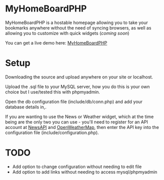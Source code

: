 # MyHomeBoardPHP
MyHomeBoardPHP is a hostable homepage allowing you to take your bookmarks anywhere without the need of syncing browsers, as well as allowing you to customize with quick widgets (_coming soon_)

You can get a live demo here: [MyHomeBoardPHP](https://demo-code.laimmckenzie.com/MyHomeBoardPHP/)

# Setup
Downloading the source and upload anywhere on your site or localhost.

Upload the .sql file to your MySQL server, how you do this is your own choice but I use/tested this with phpmyadmin.

Open the db configuration file (include/db/conn.php) and add your database details in,.

If you are wanting to use the News or Weather widget, which at the time being are the only two you can use - you'll need to register for an API account at [NewsAPI](https://newsapi.org) and [OpenWeatherMap](https://openweathermap.org), then enter the API key into the configuration file (include/configuration.php).

# TODO
* Add option to change configuration without needing to edit file
* Add option to add links without needing to access mysql/phpmyadmin
